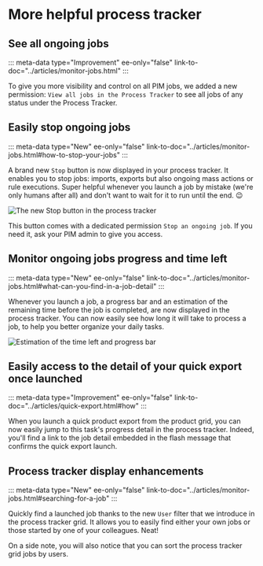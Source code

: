 # More helpful process tracker

## See all ongoing jobs
::: meta-data type="Improvement" ee-only="false" link-to-doc="../articles/monitor-jobs.html"
:::

To give you more visibility and control on all PIM jobs, we added a new permission: `View all jobs in the Process Tracker` to see all jobs of any status under the Process Tracker.


## Easily stop ongoing jobs
::: meta-data type="New" ee-only="false" link-to-doc="../articles/monitor-jobs.html#how-to-stop-your-jobs"
:::

A brand new `Stop` button is now displayed in your process tracker. It enables you to stop jobs: imports, exports but also ongoing mass actions or rule executions. Super helpful whenever you launch a job by mistake (we're only humans after all) and don't want to wait for it to run until the end. 😉

![The new `Stop` button in the process tracker](../img/stop-your-jobs.png)

This button comes with a dedicated permission `Stop an ongoing job`. If you need it, ask your PIM admin to give you access.

## Monitor ongoing jobs progress and time left
::: meta-data type="New" ee-only="false" link-to-doc="../articles/monitor-jobs.html#what-can-you-find-in-a-job-detail"
:::

Whenever you launch a job, a progress bar and an estimation of the remaining time before the job is completed, are now displayed in the process tracker. You can now easily see how long it will take to process a job, to help you better organize your daily tasks.

![Estimation of the time left and progress bar](../img/progress-bar-for-jobs.png)

## Easily access to the detail of your quick export once launched
::: meta-data type="Improvement" ee-only="false" link-to-doc="../articles/quick-export.html#how"
:::

When you launch a quick product export from the product grid, you can now easily jump to this task's progress detail in the process tracker. Indeed, you'll find a link to the job detail embedded in the flash message that confirms the quick export launch.

## Process tracker display enhancements
::: meta-data type="New" ee-only="false" link-to-doc="../articles/monitor-jobs.html#searching-for-a-job"
:::

Quickly find a launched job thanks to the new `User` filter that we introduce in the process tracker grid. It allows you to easily find either your own jobs or those started by one of your colleagues. Neat!

On a side note, you will also notice that you can sort the process tracker grid jobs by users.
